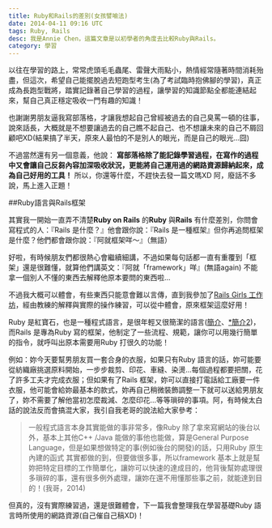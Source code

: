 ```yaml
---
title: Ruby和Rails的差別(女孩譬喻法)
date: 2014-04-11 09:16 UTC
tags: Ruby, Rails
desc: 我是Annie Chen，這篇文章是以初學者的角度去比較Ruby與Rails。
category: 學習
---
```


以往在學習的路上，常常虎頭毛毛蟲尾、雷聲大雨點小，熱情經常隨著時間消耗殆盡，但這次，希望自己能擺脫過去短跑型考生(為了考試臨時抱佛腳的學習)，真正成為長跑型戰將，踏實記錄著自己學習的過程，讓學習的知識節點全都能連結起來，幫自己真正穩定吸收一門有趣的知識！

也謝謝男朋友逼我寫部落格，才讓我想起自己曾經被過去的自己臭罵一頓的往事，說來話長，大概就是不想要讓過去的自己瞧不起自己、也不想讓未來的自己不屑回顧吧XD(結果搞了半天，原來人最怕的不是別人的眼光，而是自己的眼光...囧)

不過當然還有另一個意義，他說： **寫部落格除了能記錄學習過程，在寫作的過程中又會讓自己反芻內容加深吸收狀況，更能將自己運用過的網路資源歸納起來，成為自己好用的工具！** 所以，你還等什麼，不趕快去發一篇文嗎XD 阿，廢話不多說，馬上進入正題！

##Ruby語言與Rails框架

其實我一開始一直弄不清楚**Ruby on Rails** 的**Ruby** 與**Rails** 有什麼差別，你問會寫程式的人：『Rails 是什麼？』他會跟你說：『Rails 是一種框架』但你再追問框架是什麼？他們都會跟你說：『阿就框架咩～』（無語）

好啦，有時候朋友們都很熱心會繼續細講，不過如果每句話都一直有重覆到「框架」還是很難懂，就算他們講英文：『阿就「framework」咩』(無語again)
不能拿一個別人不懂的東西去解釋他原本要問的東西啦...

不過我大概可以體會，有些東西只能意會難以言傳，直到我參加了[Rails Girls 工作坊](http://railsgirls.com/taipei)，經由教練的解釋與實際的操作練習，可以從中體會，原來框架這麼好用！

Ruby 是紅寶石，也是一種程式語言，是很年輕又很簡潔的語言([簡介](http://guides.ruby.tw/creatingmoreusinglesseffortwithrubyonrails/)、[*簡介2](http://diyland.biz/?opt=detail&topic=16&id=19601))，而Rails 是專為Ruby 寫的框架，他制定了一些流程、規範，讓你可以用幾行簡單的指令，就呼叫出原本需要用Ruby 打很久的功能！

例如：妳今天要幫男朋友買一套合身的衣服，如果只有Ruby 語言的話，妳可能要從紡織廠挑選原料開始，一步步裁剪、印花、車縫、染燙...每個過程都要把關，花了許多工夫才完成衣服；但如果有了Rails 框架，妳可以直接打電話給工廠要一件衣服，他可能會給妳最基本的款式，妳再自己稍微裝飾調整一下就可以送給男朋友了，妳不需要了解他當初怎麼裁減、怎麼印花...等等瑣碎的事項。阿，有時候太白話的說法反而會搞混大家，我引自我老哥的說法給大家參考：

>一般程式語言本身其實能做的事非常多，像Ruby 除了拿來寫網站的後台以外，基本上其他C++ /Java 能做的事他也能做，算是General Purpose Language，但是如果想做特定的事(例如後台的開發)的話，只用Ruby 原生內建的函式 其實都做的到，但要做很多事，所以framework 基本上就是幫妳把特定目標的工作簡單化，讓妳可以快速的達成目的，他背後幫妳處理很多瑣碎的事，還有很多例外處理，讓妳在還不用懂那些事之前，就能達到目的！(我哥，2014)

但真的，沒有實際練習過，還是很難體會，下一篇我會整理我在學習基礎Ruby 語言時所使用的網路資源(自己催自己稿XD)！
